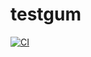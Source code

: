 # testgum

[![CI](https://github.com/particular-labs/testgum/actions/workflows/main.yml/badge.svg)](https://github.com/particular-labs/testgum/actions/workflows/main.yml)
